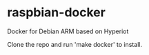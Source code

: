 # raspbian-docker
Docker for Debian ARM based on Hyperiot

Clone the repo and run 'make docker' to install.
